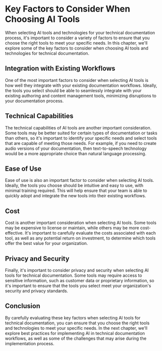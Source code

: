 Key Factors to Consider When Choosing AI Tools
===================================================================================================================================

When selecting AI tools and technologies for your technical documentation process, it's important to consider a variety of factors to ensure that you choose the right tools to meet your specific needs. In this chapter, we'll explore some of the key factors to consider when choosing AI tools and technologies for technical documentation.

Integration with Existing Workflows
-----------------------------------

One of the most important factors to consider when selecting AI tools is how well they integrate with your existing documentation workflows. Ideally, the tools you select should be able to seamlessly integrate with your existing authoring and content management tools, minimizing disruptions to your documentation process.

Technical Capabilities
----------------------

The technical capabilities of AI tools are another important consideration. Some tools may be better suited for certain types of documentation or tasks than others, so it's important to identify your specific needs and select tools that are capable of meeting those needs. For example, if you need to create audio versions of your documentation, then text-to-speech technology would be a more appropriate choice than natural language processing.

Ease of Use
-----------

Ease of use is also an important factor to consider when selecting AI tools. Ideally, the tools you choose should be intuitive and easy to use, with minimal training required. This will help ensure that your team is able to quickly adopt and integrate the new tools into their existing workflows.

Cost
----

Cost is another important consideration when selecting AI tools. Some tools may be expensive to license or maintain, while others may be more cost-effective. It's important to carefully evaluate the costs associated with each tool, as well as any potential return on investment, to determine which tools offer the best value for your organization.

Privacy and Security
--------------------

Finally, it's important to consider privacy and security when selecting AI tools for technical documentation. Some tools may require access to sensitive information, such as customer data or proprietary information, so it's important to ensure that the tools you select meet your organization's security and privacy standards.

Conclusion
----------

By carefully evaluating these key factors when selecting AI tools for technical documentation, you can ensure that you choose the right tools and technologies to meet your specific needs. In the next chapter, we'll explore best practices for implementing AI in technical documentation workflows, as well as some of the challenges that may arise during the implementation process.
